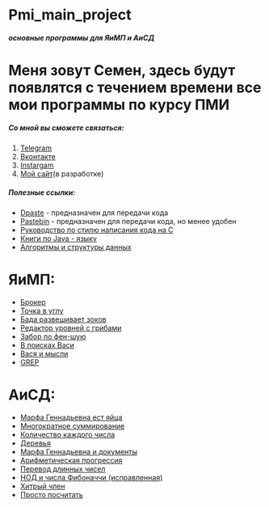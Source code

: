 Pmi_main_project
=====================
###### ***основные программы для ЯиМП и АиСД***

# Меня зовут Семен, здесь будут появлятся с течением времени все мои программы по курсу ПМИ
##### Со мной вы сможете связаться:
1. [Telegram](https://tgmsg.ru/princepepper)
2. [Вконтакте](https://vk.com/princepepper)
3. [Instargam](https://www.instagram.com/prince_pepper_official/?hl=ru)
4. [Мой сайт](http://www.ppts.website/)(в разработке)

##### Полезные ссылки:
* [Dpaste](https://dpaste.de/) - предназначен для передачи кода
* [Pastebin](https://pastebin.com/) - предназначен для передачи кода, но менее удобен
* [Руководство по стилю написания кода на С](https://cs50.readthedocs.io/style/c/)
* [Книги по Java - языку](https://vk.com/proglib?w=wall-54530371_269329)
* [Алгоритмы и структуры данных](https://mathmachine.github.io/wiki/algorithms.html)

# ЯиМП:
* [Брокер](https://github.com/PrincePepper/pmi_main_project/blob/master/LiMP/broker.c)
* [Точка в углу](https://github.com/PrincePepper/pmi_main_project/blob/master/LiMP/point_the_corner.c)
* [Бада развешивает зоков](https://github.com/PrincePepper/pmi_main_project/blob/master/LiMP/bada.c)
* [Редактор уровней с грибами](https://github.com/PrincePepper/pmi_main_project/blob/master/LiMP/mushroom_editor.c)
* [Забор по фен-шую](https://github.com/PrincePepper/pmi_main_project/blob/master/LiMP/fence.c)
* [В поисках Васи](https://github.com/PrincePepper/pmi_main_project/blob/master/LiMP/%20finding_vasya.c)
* [Вася и мысли](https://github.com/PrincePepper/pmi_main_project/blob/master/LiMP/ideas.c)
* [GREP](https://github.com/PrincePepper/pmi_main_project/blob/master/LiMP/GREP.c)
# АиСД:

* [Марфа Геннадьевна ест яйца](https://github.com/PrincePepper/pmi_main_project/blob/master/algoritm/eggs.c)
* [Многократное суммирование](https://github.com/PrincePepper/pmi_main_project/blob/master/algoritm/summa.c)
* [Количество каждого числа](https://github.com/PrincePepper/pmi_main_project/blob/master/algoritm/povtor.c)
* [Деревья](https://github.com/PrincePepper/pmi_main_project/blob/master/algoritm/tree.c)
* [Марфа Геннадьевна и документы](https://github.com/PrincePepper/pmi_main_project/blob/master/algoritm/documents.c)
* [Арифметическая прогрессия](https://github.com/PrincePepper/pmi_main_project/blob/master/algoritm/progressia.c)
* [Перевод длинных чисел](https://github.com/PrincePepper/pmi_main_project/blob/master/algoritm/)
* [НОД и числа Фибоначчи (исправленная)](https://github.com/PrincePepper/pmi_main_project/blob/master/algoritm/HOD.c)
* [Хитрый член](https://github.com/PrincePepper/pmi_main_project/blob/master/algoritm/Tricky_number.c)
* [Просто посчитать](https://github.com/PrincePepper/pmi_main_project/blob/master/algoritm/prosto_podchet.c)

